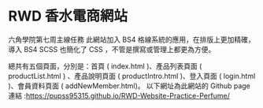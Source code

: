 # RWD 香水電商網站

六角學院第七周主線任務
此網站加入 BS4 格線系統的應用，在排版上更加精確，導入 BS4 SCSS 也簡化了 CSS ，不管是撰寫或管理上都更為方便。 

總共有五個頁面，分別是：首頁 ( index.html )、產品列表頁面 ( productList.html ) 、產品說明頁面 ( productIntro.html )、登入頁面 ( login.html )、會員資料頁面 ( addNewMember.html)。
以下網址為此網站的 Github page 連結 :https://pupss95315.github.io/RWD-Website-Practice-Perfume/
 
